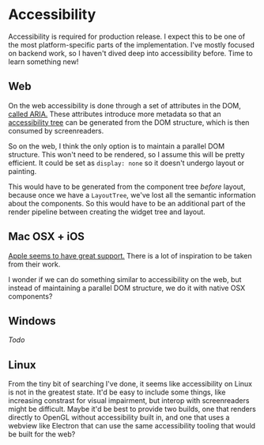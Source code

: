 # Accessibility

Accessibility is required for production release. I expect this to be one of the
most platform-specific parts of the implementation. I've mostly focused on
backend work, so I haven't dived deep into accessibility before. Time to learn
something new!

## Web

On the web accessibility is done through a set of attributes in the DOM, [called ARIA.](https://developer.mozilla.org/en-US/docs/Web/Accessibility/ARIA) These attributes introduce more metadata so that an [accessibility tree](https://developer.mozilla.org/en-US/docs/Glossary/Accessibility_tree) can be generated from the DOM structure, which is then consumed by screenreaders.

So on the web, I think the only option is to maintain a parallel DOM structure.
This won't need to be rendered, so I assume this will be pretty efficient. It
could be set as `display: none` so it doesn't undergo layout or painting.

This would have to be generated from the component tree *before* layout, because
once we have a `LayoutTree`, we've lost all the semantic information about the
components. So this would have to be an additional part of the render pipeline
between creating the widget tree and layout.

## Mac OSX + iOS

[Apple seems to have great support.](https://developer.apple.com/accessibility/macos/) There is a lot of inspiration to be taken from their work.

I wonder if we can do something similar to accessibility on the web, but instead
of maintaining a parallel DOM structure, we do it with native OSX components?

## Windows

*Todo*

## Linux

From the tiny bit of searching I've done, it seems like accessibility on Linux
is not in the greatest state. It'd be easy to include some things, like
increasing constrast for visual impairment, but interop with screenreaders might
be difficult. Maybe it'd be best to provide two builds, one that renders
directly to OpenGL without accessibility built in, and one that uses a webview
like Electron that can use the same accessibility tooling that would be built
for the web?